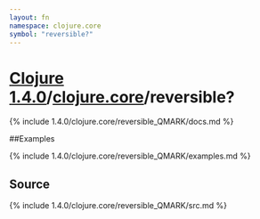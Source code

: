 ```yaml
---
layout: fn
namespace: clojure.core
symbol: "reversible?"
---
```


# [Clojure 1.4.0](../../)/[clojure.core](../)/reversible?

{% include 1.4.0/clojure.core/reversible_QMARK/docs.md %}

##Examples

{% include 1.4.0/clojure.core/reversible_QMARK/examples.md %}
## Source
{% include 1.4.0/clojure.core/reversible_QMARK/src.md %}

